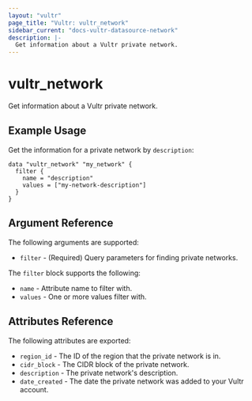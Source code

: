 ```yaml
---
layout: "vultr"
page_title: "Vultr: vultr_network"
sidebar_current: "docs-vultr-datasource-network"
description: |-
  Get information about a Vultr private network.
---
```


# vultr_network

Get information about a Vultr private network.

## Example Usage

Get the information for a private network by `description`:

```hcl
data "vultr_network" "my_network" {
  filter {
    name = "description"
    values = ["my-network-description"]
  }
}
```

## Argument Reference

The following arguments are supported:

* `filter` - (Required) Query parameters for finding private networks.

The `filter` block supports the following:

* `name` - Attribute name to filter with.
* `values` - One or more values filter with.

## Attributes Reference

The following attributes are exported:

* `region_id` - The ID of the region that the private network is in.
* `cidr_block` - The CIDR block of the private network.
* `description` - The private network's description.
* `date_created` - The date the private network was added to your Vultr account.